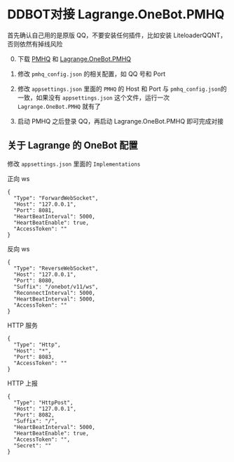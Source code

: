 # DDBOT对接 Lagrange.OneBot.PMHQ

首先确认自己用的是原版 QQ，不要安装任何插件，比如安装 LiteloaderQQNT，否则依然有掉线风险

0. 下载 [PMHQ](https://github.com/linyuchen/PMHQ/releases) 和 [Lagrange.OneBot.PMHQ](https://github.com/linyuchen/Lagrange.Core.PMHQ/releases)

1. 修改 `pmhq_config.json` 的相关配置，如 QQ 号和 Port

2. 修改 `appsettings.json` 里面的 `PMHQ` 的 Host 和 Port 与 `pmhq_config.json`的一致，如果没有 `appsettings.json` 这个文件，运行一次 `Lagrange.OneBot.PMHQ` 就有了

3. 启动 PMHQ 之后登录 QQ，再启动 Lagrange.OneBot.PMHQ 即可完成对接


## 关于 Lagrange 的 OneBot 配置

修改 `appsettings.json` 里面的 `Implementations` 

正向 ws
```json5
{
  "Type": "ForwardWebSocket",
  "Host": "127.0.0.1",
  "Port": 8081,
  "HeartBeatInterval": 5000,
  "HeartBeatEnable": true,
  "AccessToken": ""
}
```

反向 ws
```json5
{
  "Type": "ReverseWebSocket",
  "Host": "127.0.0.1",
  "Port": 8080,
  "Suffix": "/onebot/v11/ws",
  "ReconnectInterval": 5000,
  "HeartBeatInterval": 5000,
  "AccessToken": ""
}
```

HTTP 服务

```json5
{
  "Type": "Http",
  "Host": "*",
  "Port": 8083,
  "AccessToken": ""
}
```

HTTP 上报

```json5
{
  "Type": "HttpPost",
  "Host": "127.0.0.1",
  "Port": 8082,
  "Suffix": "/",
  "HeartBeatInterval": 5000,
  "HeartBeatEnable": true,
  "AccessToken": "",
  "Secret": ""
}
```

